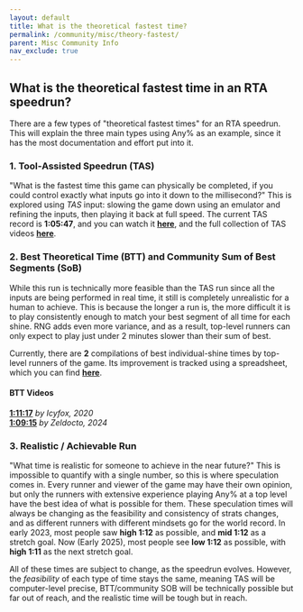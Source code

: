 ```yaml
---
layout: default
title: What is the theoretical fastest time?
permalink: /community/misc/theory-fastest/
parent: Misc Community Info
nav_exclude: true
---
```

## What is the theoretical fastest time in an RTA speedrun?  

There are a few types of "theoretical fastest times" for an RTA speedrun. This will explain the three main types using Any% as an example, since it has the most documentation and effort put into it.  
### 1. Tool-Assisted Speedrun (TAS)  
"What is the fastest time this game can physically be completed, if you could control exactly what inputs go into it down to the millisecond?" This is explored using *TAS* input: slowing the game down using an emulator and refining the inputs, then playing it back at full speed. The current TAS record is **1:05:47**, and you can watch it **[here](https://www.youtube.com/watch?v=igm67ZABQgE)**, and the full collection of TAS videos **[here](https://smscommunity.github.io/sms-guide/game/misc/#tases)**.  

### 2. Best Theoretical Time (BTT) and Community Sum of Best Segments (SoB)
While this run is technically more feasible than the TAS run since all the inputs are being performed in real time, it still is completely unrealistic for a human to achieve. This is because the longer a run is, the more difficult it is to play consistently enough to match your best segment of all time for each shine. RNG adds even more variance, and as a result, top-level runners can only expect to play just under 2 minutes slower than their sum of best.  

Currently, there are **2** compilations of best individual-shine times by top-level runners of the game. Its improvement is tracked using a spreadsheet, which you can find **[here](https://docs.google.com/spreadsheets/d/12wDUXjLqmcUuWSEXWc1fHNJc24KlfyCh0pvibZYEQM0/edit#gid=1529893617)**.  

#### BTT Videos

**[1:11:17](https://www.youtube.com/watch?v=ovgXXIampsI)** *by Icyfox, 2020*  
**[1:09:15](https://www.youtube.com/watch?v=4y-rIGJvMvs)** *by Zeldocto, 2024*  

### 3. Realistic / Achievable Run
"What time is realistic for someone to achieve in the near future?" This is impossible to quantify with a single number, so this is where speculation comes in. Every runner and viewer of the game may have their own opinion, but only the runners with extensive experience playing Any% at a top level have the best idea of what is possible for them. These speculation times will always be changing as the feasibility and consistency of strats changes, and as different runners with different mindsets go for the world record. In early 2023, most people saw **high 1:12** as possible, and **mid 1:12** as a stretch goal. Now (Early 2025), most people see **low 1:12** as possible, with **high 1:11** as the next stretch goal.  
  
All of these times are subject to change, as the speedrun evolves. However, the *feasibility* of each type of time stays the same, meaning TAS will be computer-level precise, BTT/community SOB will be technically possible but far out of reach, and the realistic time will be tough but in reach.  
